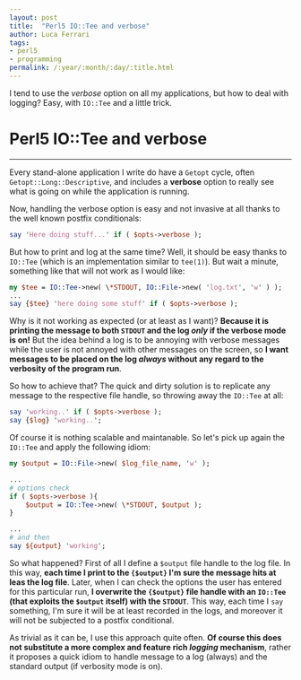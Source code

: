 ```yaml
---
layout: post
title:  "Perl5 IO::Tee and verbose"
author: Luca Ferrari
tags:
- perl5
- programming
permalink: /:year/:month/:day/:title.html
---
```

I tend to use the *verbose* option on all my applications, but how to deal with logging? Easy, with `IO::Tee` and a little trick.

# Perl5 IO::Tee and verbose
-----

Every stand-alone application I write do have a `Getopt` cycle, often `Getopt::Long::Descriptive`, and includes a **verbose** option to really see what is going on while the application is running.

Now, handling the verbose option is easy and not invasive at all thanks to the well known postfix conditionals:

```perl
say 'Here doing stuff...' if ( $opts->verbose );
```

But how to print and log at the same time? Well, it should be easy thanks to `IO::Tee` (which is an implementation similar to `tee(1)`).
But wait a minute, something like that will not work as I would like:

```perl
my $tee = IO::Tee->new( \*STDOUT, IO::File->new( 'log.txt', 'w' ) );
...
say {$tee} 'here doing some stuff' if ( $opts->verbose );
```

Why is it not working as expected (or at least as I want)? **Because it is printing the message to both `STDOUT` and the log *only* if the verbose mode is on!**
But the idea behind a log is to be annoying with verbose messages while the user is not annoyed with other messages on the screen, so **I want messages to be placed on the log *always* without any regard to the verbosity of the program run**.

So how to achieve that? The quick and dirty solution is to replicate any message to the respective file handle, so throwing away the `IO::Tee` at all:

```perl
say 'working..' if ( $opts->verbose );
say {$log} 'working..';
```

Of course it is nothing scalable and maintanable.
So let's pick up again the `IO::Tee` and apply the following idiom:

```perl
my $output = IO::File->new( $log_file_name, 'w' );

...
# options check
if ( $opts->verbose ){
    $output = IO::Tee->new( \*STDOUT, $output );
}

...
# and then
say ${output} 'working';
```

So what happened?
First of all I define a `$output` file handle to the log file. In this way, **each time I print to the `{$output}` I'm sure the message hits at leas the log file**.
Later, when I can check the options the user has entered for this particular run, **I overwrite the `{$output}` file handle with an `IO::Tee` (that exploits the `$output` itself) with the `STDOUT`**. This way, each time I `say` something, I'm sure it will be at least recorded in the logs, and moreover it will not be subjected to a postfix conditional.

As trivial as it can be, I use this approach quite often.
**Of course this does not substitute a more complex and feature rich *logging* mechanism**, rather it proposes a quick idiom to handle message to a log (always) and the standard output (if verbosity mode is on).
